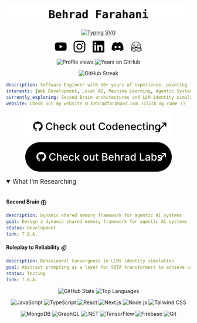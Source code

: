 <p align="center">
  <a href="https://behradfarahani.com">
    <picture>
      <source media="(prefers-color-scheme: dark)" srcset="assets/images/light/hero_title.svg">
      <img alt="Behrad Farahani" src="assets/images/dark/hero_title.svg">
    </picture>
  </a>
</p>

<p align="center">
  <a href="https://github.com/DenverCoder1/readme-typing-svg">
    <picture>
      <source media="(prefers-color-scheme: dark)" srcset="https://readme-typing-svg.demolab.com/?lines=Software+Engineer;Local+AI+Pioneer;Orange+Cat+Enthusiast&font=Fira%20Code&center=true&width=440&height=45&color=FFFFFF&vCenter=true&pause=1000&size=22">
      <img src="https://readme-typing-svg.demolab.com/?lines=Software+Engineer;Local+AI+Pioneer;Orange+Cat+Enthusiast&font=Fira%20Code&center=true&width=440&height=45&color=000000&vCenter=true&pause=1000&size=22" alt="Typing SVG">
    </picture>
  </a>
</p>

<p align="center">
  <a href="https://www.youtube.com/@darhebfk"><picture><source media="(prefers-color-scheme: dark)" srcset="assets/icons/light/youtube.svg"><img width="32px" alt="YouTube" title="YouTube" src="assets/icons/dark/youtube.svg"/></picture></a>&#8287;&#8287;&#8287;&#8287;&#8287;<a href="https://www.instagram.com/darhebfk/"><picture><source media="(prefers-color-scheme: dark)" srcset="assets/icons/light/instagram.svg"><img width="32px" alt="Instagram" title="Instagram" src="assets/icons/dark/instagram.svg"/></picture></a>&#8287;&#8287;&#8287;&#8287;&#8287;<a href="https://www.linkedin.com/in/behradfarahani/"><picture><source media="(prefers-color-scheme: dark)" srcset="assets/icons/light/linkedin.svg"><img width="32px" alt="LinkedIn" title="LinkedIn" src="assets/icons/dark/linkedin.svg"/></picture></a>&#8287;&#8287;&#8287;&#8287;&#8287;<a href="https://discord.gg/UFfeTQQN2"><picture><source media="(prefers-color-scheme: dark)" srcset="assets/icons/light/discord.svg"><img width="32px" alt="Discord" title="Discord" src="assets/icons/dark/discord.svg"/></picture></a>&#8287;&#8287;&#8287;&#8287;&#8287;<a href="https://huggingface.co/behradlabs"><picture><source media="(prefers-color-scheme: dark)" srcset="assets/icons/light/huggingface.svg"><img width="32px" alt="Hugging Face" title="Hugging Face" src="assets/icons/dark/huggingface.svg"/></picture></a>
</p>

<p align="center">
  <!-- TODO: auto-update profile views counter -->
  <img src="https://img.shields.io/badge/Profile_Views-1,143-lightgrey?style=plastic" alt="Profile views" title="Last updated: October 3rd, 2025"/>
  <!-- TODO: auto-update years on GitHub -->
  <img src="https://img.shields.io/badge/Years_on_GitHub-5-lightgrey?style=plastic&logo=github" alt="Years on GitHub" title="Last updated: October 3rd, 2025"/>
</p>

<p align="center">
  <picture>
    <source media="(prefers-color-scheme: dark)" srcset="https://streak-stats.demolab.com?user=ACHMEDIUS&theme=dark&background=00000000&hide_border=true&date_format=j%20M%5B%20Y%5D">
    <img src="https://streak-stats.demolab.com?user=ACHMEDIUS&background=00000000&hide_border=true&date_format=j%20M%5B%20Y%5D" alt="GitHub Streak">
  </picture>
</p>

```yaml
description: Software Engineer with 10+ years of experience, pivoting to Local AI and Machine Learning
interests: [Web Development, Local AI, Machine Learning, Agentic Systems]
currently_exploring: Second Brain architectures and LLM identity simulation
website: Check out my website 🌐 behradfarahani.com (click my name ↑)
```

<!--![PageSpeed](metrics.plugin.pagespeed.svg)-->

<p align="center">
  <a href="https://github.com/codenecting"><picture><source media="(prefers-color-scheme: dark)" srcset="assets/images/light/cta_codenecting.svg"><img alt="Check out Codenecting" src="assets/images/dark/cta_codenecting.svg"></picture></a>&nbsp;&nbsp;<a href="https://github.com/behradlabs"><picture><source media="(prefers-color-scheme: dark)" srcset="assets/images/dark/cta_behradlabs.svg"><img alt="Check out Behrad Labs" src="assets/images/light/cta_behradlabs.svg"></picture></a>
</p>

<!-- https://github.com/Tarikul-Islam-Anik/Animated-Fluent-Emojis -->
<!-- Animated emojis commented out for now -->
<!--<img src="assets/images/globe.png" width="20" height="20"/>-->
<!--<img src="assets/images/rocket.png" width="20" height="20"/>-->
<!--<img src="assets/images/brain.png" width="20" height="20"/>-->

<!-- https://github.com/lowlighter/metrics -->
<!-- PageSpeed Insights - Requires GitHub Actions setup -->
<!-- To enable: Add PAGESPEED_TOKEN secret with API key: AIzaSyDqCCxn8c0oSe_Vau1hiWPCN6Az-f1QDmY -->
<!-- Also add METRICS_TOKEN with a GitHub PAT -->
<!--![PageSpeed](metrics.plugin.pagespeed.svg)-->

<details open>
<summary style="font-size: 1.2em;">What I'm Researching</summary>

<br>

#### Second Brain <picture><source media="(prefers-color-scheme: dark)" srcset="assets/icons/light/brain.svg"><img src="assets/icons/dark/brain.svg" width="16" height="16" align="center" alt="Brain"/></picture>

```yaml
description: Dynamic shared memory framework for agentic AI systems
goal: Design a dynamic shared memory framework for agentic AI systems
status: Development
link: T.B.A.
```

#### Roleplay to Reliability <picture><source media="(prefers-color-scheme: dark)" srcset="assets/icons/light/drama.svg"><img src="assets/icons/dark/drama.svg" width="16" height="16" align="center" alt="Drama"/></picture>

```yaml
description: Behavioural Convergence in LLMs identity simulation
goal: Abstract prompting as a layer for SOTA transformers to achieve consistent results across local and cloud LLM backends through identity simulation
status: Testing
link: T.B.A.
```

</details>

<div align="center">

<!-- https://github.com/anuraghazra/github-readme-stats -->
<picture>
  <source media="(prefers-color-scheme: dark)" srcset="https://github-readme-stats.vercel.app/api?username=achmedius&hide_border=true&show_icons=true&bg_color=00000000&title_color=FFFFFF&text_color=C9D1D9&icon_color=FFFFFF">
  <img src="https://github-readme-stats.vercel.app/api?username=achmedius&theme=swift&hide_border=true&show_icons=true" alt="GitHub Stats">
</picture>
<picture>
  <source media="(prefers-color-scheme: dark)" srcset="https://github-readme-stats.vercel.app/api/top-langs/?username=achmedius&layout=compact&hide_border=true&langs_count=8&bg_color=00000000&title_color=FFFFFF&text_color=C9D1D9">
  <img src="https://github-readme-stats.vercel.app/api/top-langs/?username=achmedius&layout=compact&theme=swift&hide_border=true&langs_count=8" alt="Top Languages">
</picture>

<br>

<p align="center">
  <img src="https://img.shields.io/badge/JavaScript-F7DF1E?style=for-the-badge&logo=javascript&logoColor=black" alt="JavaScript"/>
  <img src="https://img.shields.io/badge/TypeScript-3178C6?style=for-the-badge&logo=typescript&logoColor=white" alt="TypeScript"/>
  <img src="https://img.shields.io/badge/React-61DAFB?style=for-the-badge&logo=react&logoColor=black" alt="React"/>
  <img src="https://img.shields.io/badge/Next.js-000000?style=for-the-badge&logo=nextdotjs&logoColor=white" alt="Next.js"/>
  <img src="https://img.shields.io/badge/Node.js-339933?style=for-the-badge&logo=nodedotjs&logoColor=white" alt="Node.js"/>
  <img src="https://img.shields.io/badge/Tailwind_CSS-06B6D4?style=for-the-badge&logo=tailwindcss&logoColor=white" alt="Tailwind CSS"/>
</p>

<p align="center">
  <img src="https://img.shields.io/badge/MongoDB-47A248?style=for-the-badge&logo=mongodb&logoColor=white" alt="MongoDB"/>
  <img src="https://img.shields.io/badge/GraphQL-E10098?style=for-the-badge&logo=graphql&logoColor=white" alt="GraphQL"/>
  <img src="https://img.shields.io/badge/.NET-512BD4?style=for-the-badge&logo=dotnet&logoColor=white" alt=".NET"/>
  <img src="https://img.shields.io/badge/TensorFlow-FF6F00?style=for-the-badge&logo=tensorflow&logoColor=white" alt="TensorFlow"/>
  <img src="https://img.shields.io/badge/Firebase-FFCA28?style=for-the-badge&logo=firebase&logoColor=black" alt="Firebase"/>
  <img src="https://img.shields.io/badge/Git-F05032?style=for-the-badge&logo=git&logoColor=white" alt="Git"/>
</p>

</div>

<!-- https://github.com/ashutosh00710/github-readme-activity-graph -->
<!--[![Ashutosh's github activity graph](https://github-readme-activity-graph.vercel.app/graph?username=achmedius&bg_color=000000&color=d53f64&line=d53f64&point=d53f64&area=true&hide_border=true)](https://github.com/ashutosh00710/github-readme-activity-graph)-->
